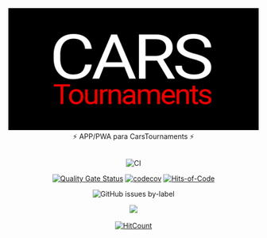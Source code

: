 <div align="center">
  <img src="./src/assets/images/banner.png" />
</div>
<div align="center">
  ⚡️ APP/PWA para CarsTournaments ⚡️
</div>
<br />
<div align="center">

![CI](https://github.com/carsTournaments/app/actions/workflows/ci.yml/badge.svg)

[![Quality Gate Status](https://sonarcloud.io/api/project_badges/measure?project=carsTournaments_app&metric=alert_status)](https://sonarcloud.io/summary/new_code?id=carsTournaments_app) [![codecov](https://codecov.io/gh/carsTournaments/app/branch/main/graph/badge.svg?token=A738EDBZ4N)](https://codecov.io/gh/carsTournaments/app) [![Hits-of-Code](https://hitsofcode.com/github/carstournaments/app?branch=main)](https://hitsofcode.com/github/carstournaments/app/view?branch=main)

![GitHub issues by-label](https://img.shields.io/github/issues/carstournaments/app/bug?label=Bugs&style=plastic)

<a href="https://twitter.com/CarsTournaments"><img src="https://img.shields.io/twitter/follow/CarsTournaments" /></a>

[![HitCount](https://hits.dwyl.com/carsTournaments/app.svg?style=flat-square)](http://hits.dwyl.com/carsTournaments/app)

</div>
